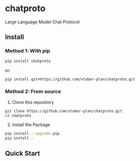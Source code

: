 # chatproto
Large Language Model Chat Protocol


## Install

### Method 1: With pip

```bash
pip install chatproto
```

or:

```bash
pip install git+https://github.com/vtuber-plan/chatproto.git 
```

### Method 2: From source

1. Clone this repository
```bash
git clone https://github.com/vtuber-plan/chatproto.git
cd chatproto
```

2. Install the Package
```bash
pip install --upgrade pip
pip install .
```

## Quick Start

